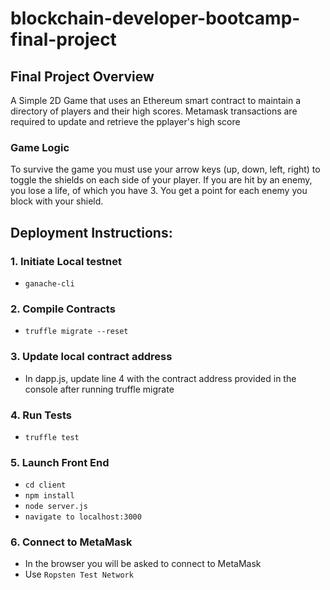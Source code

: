 # blockchain-developer-bootcamp-final-project

## Final Project Overview
A Simple 2D Game that uses an Ethereum smart contract to maintain a directory of players and their high scores. 
Metamask transactions are required to update and retrieve the pplayer's high score

### Game Logic
To survive the game you must use your arrow keys (up, down, left, right) to toggle the shields on each side of your player. If you are hit by
an enemy, you lose a life, of which you have 3. You get a point for each enemy you block with your shield. 

## Deployment Instructions:
### 1. Initiate Local testnet
- ``` ganache-cli ```

### 2. Compile Contracts
- ``` truffle migrate --reset ```

### 3. Update local contract address
- In dapp.js, update line 4 with the contract address provided in the console after running truffle migrate

### 4. Run Tests
- ```truffle test```

### 5. Launch Front End
- ``` cd client ```
- ``` npm install ```
- ``` node server.js ```
- ``` navigate to localhost:3000 ```

### 6. Connect to MetaMask
- In the browser you will be asked to connect to MetaMask
- Use `Ropsten Test Network`



